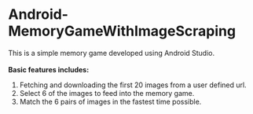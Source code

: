 # Android-MemoryGameWithImageScraping
This is a simple memory game developed using Android Studio.
</br>
</br>
**Basic features includes:**
1. Fetching and downloading the first 20 images from a user defined url.
2. Select 6 of the images to feed into the memory game.
3. Match the 6 pairs of images in the fastest time possible.
